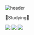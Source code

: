 ![header](https://capsule-render.vercel.app/api?type=wave&color=auto&height=300&section=header&text=HELLO&fontSize=90)

🌱Studying🌱

 <img src="https://img.shields.io/badge/Java-0064CD?style=flat-square&logo=Java&logoColor=white"/>
<img src="https://img.shields.io/badge/Python-0064CD?style=flat-square&logo=Java&logoColor=white"/>
<img src="https://img.shields.io/badge/C++-0064CD?style=flat-square&logo=Java&logoColor=white"/>
 
<!--## Hi 👋 I’m currently learning
**hoohoha/hoohoha** is a ✨ _special_ ✨ repository because its `README.md` (this file) appears on your GitHub profile.

Here are some ideas to get you started:

- 🔭 I’m currently working on ...
- 
- 👯 I’m looking to collaborate on ...
- 🤔 I’m looking for help with ...
- 💬 Ask me about ...
- 📫 How to reach me: ...
- 😄 Pronouns: ...
- ⚡ Fun fact: ...
-->
